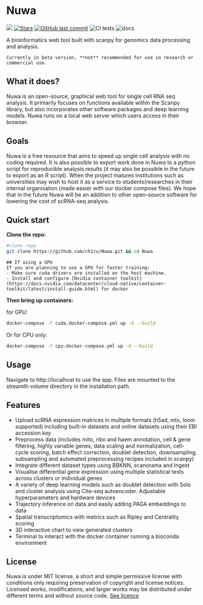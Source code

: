 # Nuwa

[![](https://dcbadge.vercel.app/api/server/wBDavdWp8n)](https://discord.gg/wBDavdWp8n)
[![Stars](https://img.shields.io/github/stars/ch1ru/nuwa?logo=GitHub&color=yellow)](https://github.com/ch1ru/nuwa/stargazers)
[![GitHub last commit](https://img.shields.io/github/last-commit/ch1ru/Nuwa)](https://github.com/ch1ru/Nuwa/pulse)
![CI tests](https://github.com/ch1ru/nuwa/actions/workflows/run_tests.yml/badge.svg?branch=main)
![docs](https://github.com/ch1ru/nuwa/actions/workflows/jekyll-gh-pages.yml/badge.svg?branch=main)

A bioinformatics web tool built with scanpy for genomics data processing and analysis.

```warning
Currently in beta version, **not** recommended for use in research or commercial use. 
```

## What it does?

Nuwa is an open-source, graphical web tool for single cell RNA seq analysis. It primarily focuses on functions available within the Scanpy library, but also incorporates other software packages and deep learning models. Nuwa runs on a local web server which users access in their browser. 

## Goals

Nuwa is a free resource that aims to speed up single cell analysis with no coding required. It is also possible to export work done in Nuwa to a python script for reproducible analysis results (it may also be possible in the future to export as an R script). When the project matures institutions such as universities may wish to host it as a service to students/researches in their internal organisation (made easier with our docker compose files). We hope that in the future Nuwa will be an addition to other open-source software for lowering the cost of scRNA-seq analysis. 

## Quick start

**Clone the repo:**

```bash
#clone repo
git clone https://github.com/ch1ru/Nuwa.git && cd Nuwa
```

```note
## If using a GPU
If you are planning to use a GPU for faster training:
- Make sure cuda drivers are installed on the host machine.
- Install and configure [Nvidia container toolkit](https://docs.nvidia.com/datacenter/cloud-native/container-toolkit/latest/install-guide.html) for docker
```

**Then bring up containers:**

for GPU:
```bash
docker-compose -f cuda.docker-compose.yml up -d --build
```

Or for CPU only:
```bash
docker-compose -f cpu.docker-compose.yml up -d --build
```

## Usage

Navigate to http://localhost to use the app. Files are mounted to the streamlit-volume directory in the installation path.

## Features

- Upload scRNA expression matrices in multiple formats (h5ad, mtx, loom supported) including built-in datasets and online datasets using their EBI accession key
- Preprocess data (includes mito, ribo and haem annotation, cell & gene filtering, highly variable genes, data scaling and normalization, cell-cycle scoring, batch effect correction, doublet detection, downsampling, subsampling and automated preprocessing recipes included in scanpy)
- Integrate different dataset types using BBKNN, scanorama and Ingest
- Visualise differential gene expression using multiple statistical tests across clusters or individual genes
- A variety of deep learning models such as doublet detection with Solo and cluster analysis using Cite-seq autoencoder. Adjustable hyperparameters and hardware devices
- Trajectory inference on data and easily adding PAGA embeddings to data
- Spatial transcriptomics with metrics such as Ripley and Centrality scoring
- 3D interactive chart to view generated clusters
- Terminal to interact with the docker container running a bioconda environment


## License

Nuwa is under MIT license, a short and simple permissive license with conditions only requiring preservation of copyright and license notices. Licensed works, modifications, and larger works may be distributed under different terms and without source code. [See licence](https://github.com/ch1ru/Nuwa/blob/main/LICENSE)
